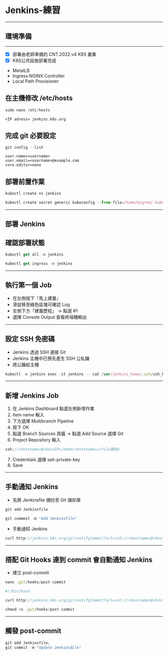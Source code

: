 # Jenkins-練習
---
## 環境準備
---
- [x] 部署由老師準備的 CNT.2022.v4 K8S 叢集
- [x] K8S公共設施部署完成
 * MetalLB
 * Ingress NGINX Controller
 * Local Path Provisioner
 
## 在主機修改 /etc/hosts
```js
sudo nano /etc/hosts
```
```
<IP adress> jenkins.k8s.org
```
## 完成 git 必要設定
```
git config --list
```
```
user.name=<username>
user.email=<username>@example.com
core.editor=nano
```

## 部署前置作業
```js
kubectl create ns jenkins
```
```js
kubectl create secret generic kubeconfig --from-file=/home/bigred/.kube/config -n jenkins
```
---
## 部署 Jenkins

## 確認部署狀態
```js
kubectl get all -n jenkins
```
```js
kubectl get ingress -n jenkins
```
---
## 執行第一個 Job
* 在左側按下『馬上建置』
 * 滑鼠移至綠色區塊可確認 Log
 * 左側下方「建置歷程」 → 點選 #1
 * 選擇 Console Output 查看終端機輸出
---
## 設定 SSH 免密碼
* Jenkins 透過 SSH 連接 Git
* Jenkins 主機中已預先產生 SSH 公私鑰
* 將公鑰給主機

```js
kubectl -n jenkins exec -it jenkins -- cat /var/jenkins_home/.ssh/ssh_host_rsa_key.pub | tee -a ~/.ssh/authorized_keys
```

---
## 新增 Jenkins Job
1. 在 Jenkins Dashboard 點選左側新增作業
2. item name 輸入 <project name>
3. 下方選擇 Multibranch Pipeline
4. 按下 OK
5. 點選 Branch Sources 頁籤 → 點選 Add Source 選擇 Git
6. Project Repository 輸入
  ```js
  ssh://<hostname>@<hostIP>/home/<hostname>/<file路徑>
  ```
7. Credentials 選擇 ssh-private-key
8. Save

---
## 手動通知 Jenkins
* 先將 Jenkinsfile 備份至 Git 儲存庫

```js
git add Jenkinsfile
```
```js
git commmit -m "Add Jenkinsfile"
```
* 手動通知 Jenkins
```js
curl http://jenkins.k8s.org/git/notifyCommit?url=ssh://<hostname>@<hostIP>/home/<hostname>/<file路徑>
```
---
## 搭配 Git Hooks 達到 commit 會自動通知 Jenkins
* 建立 post-commit
```js
nano .git/hooks/post-commit
```
```js
#!/bin/bash

curl http://jenkins.k8s.org/git/notifyCommit?url=ssh://<hostname>@<hostIP>/home/<hostname>/<file路徑>
```
```js
chmod +x .git/hooks/post-commit
```
---
## 觸發 post-commit
```js
git add Jenkinsfile;
git commit -m "Update Jenkinsdile"
```

